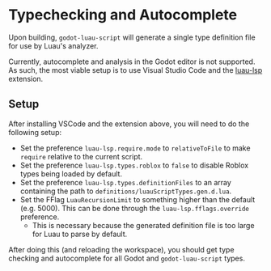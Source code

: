 # Typechecking and Autocomplete

Upon building, `godot-luau-script` will generate a single type definition file
for use by Luau's analyzer.

Currently, autocomplete and analysis in the Godot editor is not supported. As
such, the most viable setup is to use Visual Studio Code and the
[luau-lsp](https://github.com/JohnnyMorganz/luau-lsp) extension.

## Setup

After installing VSCode and the extension above, you will need to do the
following setup:

- Set the preference `luau-lsp.require.mode` to `relativeToFile` to make
  `require` relative to the current script.
- Set the preference `luau-lsp.types.roblox` to `false` to disable Roblox types
  being loaded by default.
- Set the preference `luau-lsp.types.definitionFiles` to an array containing the
  path to `definitions/luauScriptTypes.gen.d.lua`.
- Set the FFlag `LuauRecursionLimit` to something higher than the default (e.g.
  5000). This can be done through the `luau-lsp.fflags.override` preference.
  - This is necessary because the generated definition file is too large for
    Luau to parse by default.

After doing this (and reloading the workspace), you should get type checking and
autocomplete for all Godot and `godot-luau-script` types.
